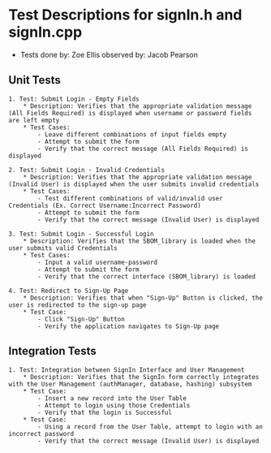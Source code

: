# Test Descriptions for signIn.h and signIn.cpp
* Tests done by: Zoe Ellis
	observed by: Jacob Pearson
## Unit Tests
	1. Test: Submit Login - Empty Fields
		* Description: Verifies that the appropriate validation message (All Fields Required) is displayed when username or password fields are left empty
		* Test Cases:
			- Leave different combinations of input fields empty
			- Attempt to submit the form
			- Verify that the correct message (All Fields Required) is displayed
		
	2. Test: Submit Login - Invalid Credentials
		* Description: Verifies that the appropriate validation message (Invalid User) is displayed when the user submits invalid credentials
		* Test Cases:
			- Test different combinations of valid/invalid user Credentials (Ex. Correct Username:Incorrect Password)
			- Attempt to submit the form
			- Verify that the correct message (Invalid User) is displayed
		
	3. Test: Submit Login - Successful Login
		* Description: Verifies that the SBOM_library is loaded when the user submits valid Credentials
		* Test Cases:
			- Input a valid username-password
			- Attempt to submit the form
			- Verify that the correct interface (SBOM_library) is loaded
	
	4. Test: Redirect to Sign-Up Page
		* Description: Verifies that when "Sign-Up" Button is clicked, the user is redirected to the sign-up page
		* Test Case:
			- Click "Sign-Up" Button
			- Verify the application navigates to Sign-Up page
			
## Integration Tests
	1. Test: Integration between SignIn Interface and User Management
		* Description: Verifies that the SignIn form correctly integrates with the User Management (authManager, database, hashing) subsystem
		* Test Case:
			- Insert a new record into the User Table
			- Attempt to login using those Credentials
			- Verify that the login is Successful
		* Test Case: 
			- Using a record from the User Table, attempt to login with an incorrect password
			- Verify that the correct message (Invalid User) is displayed 
	